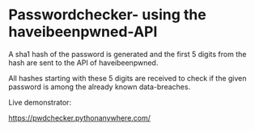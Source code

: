 # Passwordchecker- using the haveibeenpwned-API

A sha1 hash of the password is generated and the first 5 digits from the hash are sent to the API of haveibeenpwned. 

All hashes starting with these 5 digits are received to check if the given password is among the already known data-breaches.

Live demonstrator:

https://pwdchecker.pythonanywhere.com/
